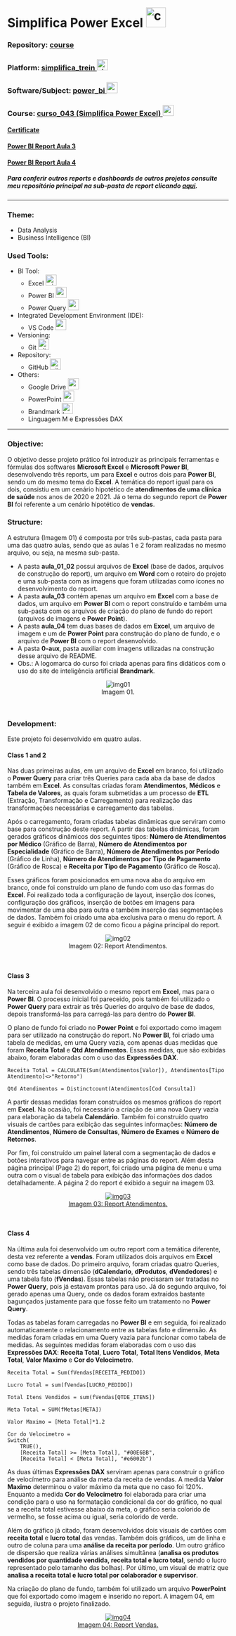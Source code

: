 # Simplifica Power Excel   <img src="./0-aux/logo_course.png" alt="curso_043" width="auto" height="45">

### Repository: [course](../../../)
### Platform: <a href="../../">simplifica_trein   <img src="https://github.com/PedroHeeger/main/blob/main/0-aux/logos/plataforma/simplifica_treinamentos.png" alt="simplifica_treinamentos" width="auto" height="25"></a>
### Software/Subject: <a href="../">power_bi   <img src="https://github.com/PedroHeeger/main/blob/main/0-aux/logos/software/microsoft_powerbi.png" alt="power_bi" width="auto" height="25"></a>
### Course: <a href="./curso_043">curso_043 (Simplifica Power Excel)   <img src="./0-aux/logo_course.png" alt="curso_043" width="auto" height="25"></a>

#### <a href="https://github.com/PedroHeeger/main/blob/main/cert_ti/05-particip/data/power_bi/(23-05-22)%20Cert%20Power%20BI%20e%20Excel%20PH%20Simplifica%20Trein.pdf">Certificate</a>
#### <a href="https://app.powerbi.com/view?r=eyJrIjoiYTYyZmZlNjctYjhkYS00MGFmLWIyZWMtMjgxODM2YTdiNTE5IiwidCI6ImI1NTJmZWJlLWFkMjgtNGI4Ny1iZjI5LTFlODhiYmZkY2I4ZiJ9">Power BI Report Aula 3</a>
#### <a href="https://app.powerbi.com/view?r=eyJrIjoiNDRlNmU5NTMtYjk0ZC00NGI2LTkyYTMtZTdmOWQ2NjhiNDRkIiwidCI6ImI1NTJmZWJlLWFkMjgtNGI4Ny1iZjI5LTFlODhiYmZkY2I4ZiJ9">Power BI Report Aula 4</a>
##### Para conferir outros reports e dashboards de outros projetos consulte meu repositório principal na sub-pasta de report clicando [aqui](https://github.com/PedroHeeger/main/tree/main/report).

---

### Theme:
- Data Analysis
- Business Intelligence (BI)

### Used Tools:
- BI Tool: 
  - Excel <img src="https://github.com/PedroHeeger/main/blob/main/0-aux/logos/software/microsoft_excel.png" alt="microsoft_excel" width="auto" height="25">
  - Power BI   <img src="https://github.com/PedroHeeger/main/blob/main/0-aux/logos/software/microsoft_powerbi.png" alt="power_bi" width="auto" height="25">
  - Power Query <img src="https://github.com/PedroHeeger/main/blob/main/0-aux/logos/software/microsoft_power_query.png" alt="power_query" width="auto" height="25">
- Integrated Development Environment (IDE):
  - VS Code   <img src="https://cdn.jsdelivr.net/gh/devicons/devicon/icons/vscode/vscode-original.svg" alt="vscode" width="auto" height="25">
- Versioning: 
  - Git   <img src="https://cdn.jsdelivr.net/gh/devicons/devicon/icons/git/git-original.svg" alt="git" width="auto" height="25">
- Repository:
  - GitHub   <img src="https://cdn.jsdelivr.net/gh/devicons/devicon/icons/github/github-original.svg" alt="github" width="auto" height="25">
- Others:
  - Google Drive <img src="https://github.com/PedroHeeger/main/blob/main/0-aux/logos/software/google_drive.png" alt="google_drive" width="auto" height="25">
  - PowerPoint <img src="https://github.com/PedroHeeger/main/blob/main/0-aux/logos/software/microsoft_powerpoint.png" alt="powerpoint" width="auto" height="25">
  - Brandmark <img src="https://github.com/PedroHeeger/main/blob/main/0-aux/logos/sites/ai_brandmark.png" alt="brandmark" width="auto" height="25">
  - Linguagem M e Expressões DAX

---

### Objective:
O objetivo desse projeto prático foi introduzir as principais ferramentas e fórmulas dos softwares **Microsoft Excel** e **Microsoft Power BI**, desenvolvendo três reports, um para **Excel** e outros dois para **Power BI**, sendo um do mesmo tema do **Excel**. A temática do report igual para os dois, consistiu em um cenário hipotético de **atendimentos de uma clínica de saúde** nos anos de 2020 e 2021. Já o tema do segundo report de **Power BI** foi referente a um cenário hipotético de **vendas**.

### Structure:
A estrutura (Imagem 01) é composta por três sub-pastas, cada pasta para uma das quatro aulas, sendo que as aulas 1 e 2 foram realizadas no mesmo arquivo, ou seja, na mesma sub-pasta.
- A pasta **aula_01_02** possui arquivos de **Excel** (base de dados, arquivos de construção do report), um arquivo em **Word** com o roteiro do projeto e uma sub-pasta com as imagens que foram utilizadas como ícones no desenvolvimento do report.
- A pasta **aula_03** contém apenas um arquivo em **Excel** com a base de dados, um arquivo em **Power BI** com o report construído e também uma sub-pasta com os arquivos de criação do plano de fundo do report (arquivos de imagens e **Power Point**).
- A pasta **aula_04** tem duas bases de dados em **Excel**, um arquivo de imagem e um de **Power Point** para construção do plano de fundo, e o arquivo de **Power BI** com o report desenvolvido.
- A pasta **0-aux**, pasta auxiliar com imagens utilizadas na construção desse arquivo de README. 
- Obs.: A logomarca do curso foi criada apenas para fins didáticos com o uso do site de inteligência artificial **Brandmark**.

<div align="Center"><figure>
    <img src="./0-aux/img01.PNG" alt="img01"><br>
    <figcaption>Imagem 01.</figcaption>
</figure></div><br>

### Development:
Este projeto foi desenvolvido em quatro aulas. 

#### Class 1 and 2
Nas duas primeiras aulas, em um arquivo de **Excel** em branco, foi utilizado o **Power Query** para criar três Queries para cada aba da base de dados também em **Excel**. As consultas criadas foram **Atendimentos**, **Médicos** e **Tabela de Valores**, as quais foram submetidas a um processo de **ETL** (Extração, Transformação e Carregamento) para realização das transformações necessárias e carregamento das tabelas.

Após o carregamento, foram criadas tabelas dinâmicas que serviram como base para construção deste report. A partir das tabelas dinâmicas, foram gerados gráficos dinâmicos dos seguintes tipos: **Número de Atendimentos por Médico** (Gráfico de Barra), **Número de Atendimentos por Especialidade** (Gráfico de Barra), **Número de Atendimentos por Período** (Gráfico de Linha), **Número de Atendimentos por Tipo de Pagamento** (Gráfico de Rosca) e **Receita por Tipo de Pagamento** (Gráfico de Rosca).

Esses gráficos foram posicionados em uma nova aba do arquivo em branco, onde foi construído um plano de fundo com uso das formas do **Excel**. Foi realizado toda a configuração de layout, inserção dos ícones, configuração dos gráficos, inserção de botões em imagens para movimentar de uma aba para outra e também inserção das segmentações de dados. Também foi criado uma aba exclusiva para o menu do report. A seguir é exibido a imagem 02 de como ficou a página principal do report.

<div align="Center"><figure>
    <img src="./0-aux/rep_curso_043_atendimentos_excel.PNG" alt="img02"><br>
    <figcaption>Imagem 02: Report Atendimentos.</figcaption>
</figure></div><br>

#### Class 3
Na terceira aula foi desenvolvido o mesmo report em **Excel**, mas para o **Power BI**. O processo inicial foi pareceido, pois também foi utilizado o **Power Query** para extrair as três Queries do arquivo de base de dados, depois transformá-las para carregá-las para dentro do **Power BI**.

O plano de fundo foi criado no **Power Point** e foi exportado como imagem para ser utilizado na construção do report. No **Power BI**, foi criado uma tabela de medidas, em uma Query vazia, com apenas duas medidas que foram **Receita Total** e **Qtd Atendimentos**. Essas medidas, que são exibidas abaixo, foram elaboradas com o uso das **Expressões DAX**.

```
Receita Total = CALCULATE(Sum(Atendimentos[Valor]), Atendimentos[Tipo Atendimento]<>"Retorno")
```

```
Qtd Atendimentos = Distinctcount(Atendimentos[Cod Consulta])
```

A partir dessas medidas foram construídos os mesmos gráficos do report em **Excel**. Na ocasião, foi necessário a criação de uma nova Query vazia para elaboração da tabela **Calendário**. Também foi construído quatro visuais de cartões para exibição das seguintes informações: **Número de Atendimentos**, **Número de Consultas**, **Número de Exames** e **Número de Retornos**.

Por fim, foi construído um painel lateral com a segmentação de dados e botões interativos para navegar entre as páginas do report. Além desta página principal (Page 2) do report, foi criado uma página de menu e uma outra com o visual de tabela para exibição das informações dos dados detalhadamente. A página 2 do report é exibido a seguir na imagem 03.

<div align="Center"><figure>
    <a href="https://app.powerbi.com/view?r=eyJrIjoiYTYyZmZlNjctYjhkYS00MGFmLWIyZWMtMjgxODM2YTdiNTE5IiwidCI6ImI1NTJmZWJlLWFkMjgtNGI4Ny1iZjI5LTFlODhiYmZkY2I4ZiJ9"><img src="./0-aux/rep_curso_043_atendimentos.PNG" alt="img03"><br>
    <figcaption>Imagem 03: Report Atendimentos.</figcaption></a>
</figure></div><br>

#### Class 4
Na última aula foi desenvolvido um outro report com a temática diferente, desta vez referente a **vendas**. Foram utilizados dois arquivos em **Excel** como base de dados. Do primeiro arquivo, foram criadas quatro Queries, sendo três tabelas dimensão (**dCalendario**, **dProdutos**, **dVendedores**) e uma tabela fato (**fVendas**). Essas tabelas não precisaram ser tratadas no **Power Query**, pois já estavam prontas para uso. Já do segundo arquivo, foi gerado apenas uma Query, onde os dados foram extraídos bastante bagunçados justamente para que fosse feito um tratamento no **Power Query**.

Todas as tabelas foram carregadas no **Power BI** e em seguida, foi realizado automaticamente o relacionamento entre as tabelas fato e dimensão. As medidas foram criadas em uma Query vazia para funcionar como tabela de medidas. As seguintes medidas foram elaboradas com o uso das **Expressões DAX**: **Receita Total**, **Lucro Total**, **Total Itens Vendidos**, **Meta Total**, **Valor Maximo** e **Cor do Velocimetro**.

```
Receita Total = Sum(fVendas[RECEITA_PEDIDO])
```

```
Lucro Total = sum(fVendas[LUCRO_PEDIDO])
```

```
Total Itens Vendidos = sum(fVendas[QTDE_ITENS])
```

```
Meta Total = SUM(fMetas[META])
```

```
Valor Maximo = [Meta Total]*1.2
```

```
Cor do Velocimetro = 
Switch(
    TRUE(),
    [Receita Total] >= [Meta Total], "#00E6BB",
    [Receita Total] < [Meta Total], "#e6002b")
```

As duas últimas **Expressões DAX** serviram apenas para construir o gráfico de velocímetro para análise da meta da receita de vendas. A medida **Valor Maximo** determinou o valor máximo da meta que no caso foi 120%. Enquanto a medida **Cor do Velocimetro** foi elaborada para criar uma condição para o uso na formatação condicional da cor do gráfico, no qual se a receita total estivesse abaixo da meta, o gráfico seria colorido de vermelho, se fosse acima ou igual, seria colorido de verde.

Além do gráfico já citado, foram desenvolvidos dois visuais de cartões com **receita total** e **lucro total** das vendas. Também dois gráficos, um de linha e outro de coluna para uma **análise da receita por período**. Um outro gráfico de dispersão que realiza várias análises simultânea (**analisa os produtos vendidos por quantidade vendida, receita total e lucro total**, sendo o lucro representado pelo tamanho das bolhas). Por último, um visual de matriz que **analisa a receita total e lucro total por colaborador e supervisor**.

Na criação do plano de fundo, também foi utilizado um arquivo **PowerPoint** que foi exportado como imagem e inserido no report. A imagem 04, em seguida, ilustra o projeto finalizado.

<div align="Center"><figure>
    <a href="https://app.powerbi.com/view?r=eyJrIjoiNDRlNmU5NTMtYjk0ZC00NGI2LTkyYTMtZTdmOWQ2NjhiNDRkIiwidCI6ImI1NTJmZWJlLWFkMjgtNGI4Ny1iZjI5LTFlODhiYmZkY2I4ZiJ9"><img src="./0-aux/rep_curso_043_vendas.PNG" alt="img04"><br>
    <figcaption>Imagem 04: Report Vendas.</figcaption></a>
</figure></div><br>